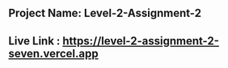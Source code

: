 ## Project Name: Level-2-Assignment-2

## Live Link : https://level-2-assignment-2-seven.vercel.app
